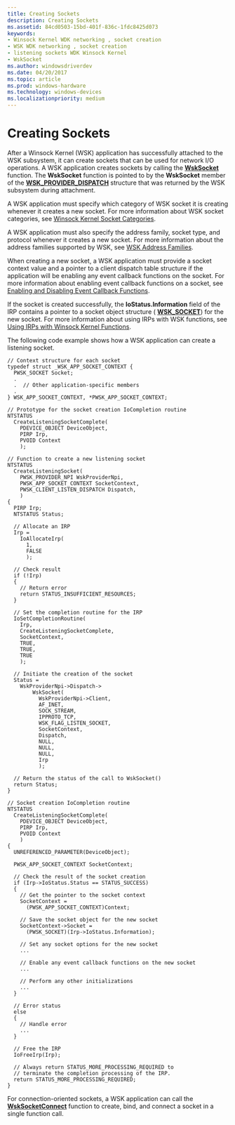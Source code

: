 ```yaml
---
title: Creating Sockets
description: Creating Sockets
ms.assetid: 84cd0503-15bd-401f-836c-1fdc8425d073
keywords:
- Winsock Kernel WDK networking , socket creation
- WSK WDK networking , socket creation
- listening sockets WDK Winsock Kernel
- WskSocket
ms.author: windowsdriverdev
ms.date: 04/20/2017
ms.topic: article
ms.prod: windows-hardware
ms.technology: windows-devices
ms.localizationpriority: medium
---
```


# Creating Sockets


After a Winsock Kernel (WSK) application has successfully attached to the WSK subsystem, it can create sockets that can be used for network I/O operations. A WSK application creates sockets by calling the [**WskSocket**](https://msdn.microsoft.com/library/windows/hardware/ff571149) function. The **WskSocket** function is pointed to by the **WskSocket** member of the [**WSK\_PROVIDER\_DISPATCH**](https://msdn.microsoft.com/library/windows/hardware/ff571175) structure that was returned by the WSK subsystem during attachment.

A WSK application must specify which category of WSK socket it is creating whenever it creates a new socket. For more information about WSK socket categories, see [Winsock Kernel Socket Categories](winsock-kernel-socket-categories.md).

A WSK application must also specify the address family, socket type, and protocol whenever it creates a new socket. For more information about the address families supported by WSK, see [WSK Address Families](https://msdn.microsoft.com/library/windows/hardware/ff571151).

When creating a new socket, a WSK application must provide a socket context value and a pointer to a client dispatch table structure if the application will be enabling any event callback functions on the socket. For more information about enabling event callback functions on a socket, see [Enabling and Disabling Event Callback Functions](enabling-and-disabling-event-callback-functions.md).

If the socket is created successfully, the **IoStatus.Information** field of the IRP contains a pointer to a socket object structure ( [**WSK\_SOCKET**](https://msdn.microsoft.com/library/windows/hardware/ff571182)) for the new socket. For more information about using IRPs with WSK functions, see [Using IRPs with Winsock Kernel Functions](using-irps-with-winsock-kernel-functions.md).

The following code example shows how a WSK application can create a listening socket.

```
// Context structure for each socket
typedef struct _WSK_APP_SOCKET_CONTEXT {
  PWSK_SOCKET Socket;
  .
  .  // Other application-specific members
  .
} WSK_APP_SOCKET_CONTEXT, *PWSK_APP_SOCKET_CONTEXT;

// Prototype for the socket creation IoCompletion routine
NTSTATUS
  CreateListeningSocketComplete(
    PDEVICE_OBJECT DeviceObject,
    PIRP Irp,
    PVOID Context
    );

// Function to create a new listening socket
NTSTATUS
  CreateListeningSocket(
    PWSK_PROVIDER_NPI WskProviderNpi,
    PWSK_APP_SOCKET_CONTEXT SocketContext,
    PWSK_CLIENT_LISTEN_DISPATCH Dispatch,
    )
{
  PIRP Irp;
  NTSTATUS Status;

  // Allocate an IRP
  Irp =
    IoAllocateIrp(
      1,
      FALSE
      );

  // Check result
  if (!Irp)
  {
    // Return error
    return STATUS_INSUFFICIENT_RESOURCES;
  }

  // Set the completion routine for the IRP
  IoSetCompletionRoutine(
    Irp,
    CreateListeningSocketComplete,
    SocketContext,
    TRUE,
    TRUE,
    TRUE
    );

  // Initiate the creation of the socket
  Status =
    WskProviderNpi->Dispatch->
        WskSocket(
          WskProviderNpi->Client,
          AF_INET,
          SOCK_STREAM,
          IPPROTO_TCP,
          WSK_FLAG_LISTEN_SOCKET,
          SocketContext,
          Dispatch,
          NULL,
          NULL,
          NULL,
          Irp
          );

  // Return the status of the call to WskSocket()
  return Status;
}

// Socket creation IoCompletion routine
NTSTATUS
  CreateListeningSocketComplete(
    PDEVICE_OBJECT DeviceObject,
    PIRP Irp,
    PVOID Context
    )
{
  UNREFERENCED_PARAMETER(DeviceObject);

  PWSK_APP_SOCKET_CONTEXT SocketContext;

  // Check the result of the socket creation
  if (Irp->IoStatus.Status == STATUS_SUCCESS)
  {
    // Get the pointer to the socket context
    SocketContext =
      (PWSK_APP_SOCKET_CONTEXT)Context;

    // Save the socket object for the new socket
    SocketContext->Socket =
      (PWSK_SOCKET)(Irp->IoStatus.Information);

    // Set any socket options for the new socket
    ...

    // Enable any event callback functions on the new socket
    ...

    // Perform any other initializations
    ...
  }

  // Error status
  else
  {
    // Handle error
    ...
  }

  // Free the IRP
  IoFreeIrp(Irp);

  // Always return STATUS_MORE_PROCESSING_REQUIRED to
  // terminate the completion processing of the IRP.
  return STATUS_MORE_PROCESSING_REQUIRED;
}
```

For connection-oriented sockets, a WSK application can call the [**WskSocketConnect**](https://msdn.microsoft.com/library/windows/hardware/ff571150) function to create, bind, and connect a socket in a single function call.

 

 





